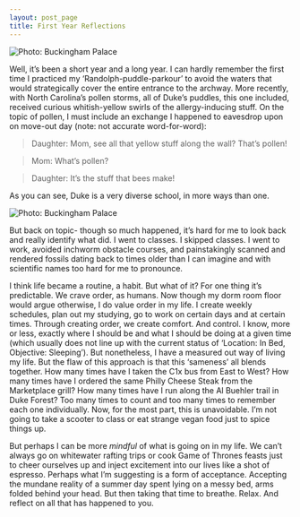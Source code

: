 ```yaml
---
layout: post_page
title: First Year Reflections
---
```


<img alt="Photo: Buckingham Palace" src="http://nmlin.org/Images/2015.05.07/randolpharch.jpg" style="max-width:630px;">

Well, it’s been a short year and a long year. I can hardly remember the first time I practiced my ‘Randolph-puddle-parkour’ to avoid the waters that would strategically cover the entire entrance to the archway. More recently, with North Carolina’s pollen storms, all of Duke’s puddles, this one included, received curious whitish-yellow swirls of the allergy-inducing stuff. On the topic of pollen, I must include an exchange I happened to eavesdrop upon on move-out day (note: not accurate word-for-word):

>Daughter: Mom, see all that yellow stuff along the wall? That’s pollen!

>Mom: What’s pollen?

>Daughter: It’s the stuff that bees make!

As you can see, Duke is a very diverse school, in more ways than one. 

<img alt="Photo: Buckingham Palace" src="http://nmlin.org/Images/2015.05.05/rainyneigbhorhoodfour.jpg" style="max-width:630px;">

But back on topic- though so much happened, it’s hard for me to look back and really identify what did. I went to classes. I skipped classes. I went to work, avoided inchworm obstacle courses, and painstakingly scanned and rendered fossils dating back to times older than I can imagine and with scientific names too hard for me to pronounce. 

I think life became a routine, a habit. But what of it? For one thing it’s predictable. We crave order, as humans. Now though my dorm room floor would argue otherwise, I do value order in my life. I create weekly schedules, plan out my studying, go to work on certain days and at certain times. Through creating order, we create comfort. And control. I know, more or less, exactly where I should be and what I should be doing at a given time (which usually does not line up with the current status of ‘Location: In Bed, Objective: Sleeping’). But nonetheless, I have a measured out way of living my life. But the flaw of this approach is that this ‘sameness’ all blends together. How many times have I taken the C1x bus from East to West? How many times have I ordered the same Philly Cheese Steak from the Marketplace grill? How many times have I run along the Al Buehler trail in Duke Forest? Too many times to count and too many times to remember each one individually. Now, for the most part, this is unavoidable. I’m not going to take a scooter to class or eat strange vegan food just to spice things up. 

But perhaps I can be more *mindful* of what is going on in my life. We can’t always go on whitewater rafting trips or cook Game of Thrones feasts just to cheer ourselves up and inject excitement into our lives like a shot of espresso. Perhaps what I’m suggesting is a form of acceptance. Accepting the mundane reality of a summer day spent lying on a messy bed, arms folded behind your head. But then taking that time to breathe. Relax. And reflect on all that has happened to you. 

